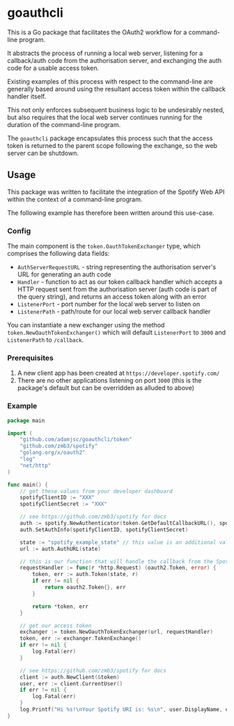 # goauthcli

This is a Go package that facilitates the OAuth2 workflow for a command-line program.

It abstracts the process of running a local web server, listening for a callback/auth code
from the authorisation server, and exchanging the auth code for a usable access token.

Existing examples of this process with respect to the command-line are generally based around
using the resultant access token within the callback handler itself.

This not only enforces subsequent business logic to be undesirably nested, but also requires that
the local web server continues running for the duration of the command-line program.

The `goauthcli` package encapsulates this process such that the access token is returned to the
parent scope following the exchange, so the web server can be shutdown.

## Usage

This package was written to facilitate the integration of the Spotify Web API within the context
of a command-line program.

The following example has therefore been written around this use-case.

### Config

The main component is the `token.OauthTokenExchanger` type, which comprises the following data fields:

* `AuthServerRequestURL` - string representing the authorisation server's URL for generating an auth code
* `Handler`              - function to act as our token callback handler which 
                           accepts a HTTP request sent from the authorisation server
                           (auth code is part of the query string), and returns an access token
                           along with an error
* `ListenerPort`         - port number for the local web server to listen on
* `ListenerPath`         - path/route for our local web server callback handler

You can instantiate a new exchanger using the method `token.NewOauthTokenExchanger()` which will default
`ListenerPort` to `3000` and `ListenerPath` to `/callback`.

### Prerequisites

1. A new client app has been created at `https://developer.spotify.com/`
2. There are no other applications listening on port `3000`
(this is the package's default but can be overridden as alluded to above)

### Example

```go
package main

import (
	"github.com/adamjsc/goauthcli/token"
	"github.com/zmb3/spotify"
	"golang.org/x/oauth2"
	"log"
	"net/http"
)

func main() {
	// get these values from your developer dashboard
	spotifyClientID := "XXX"
	spotifyClientSecret := "XXX"

	// see https://github.com/zmb3/spotify for docs
	auth := spotify.NewAuthenticator(token.GetDefaultCallbackURL(), spotify.ScopeUserReadPrivate)
	auth.SetAuthInfo(spotifyClientID, spotifyClientSecret)

	state := "spotify_example_state" // this value is an additional validation check and can be literally anything 
	url := auth.AuthURL(state)

	// this is our function that will handle the callback from the Spotify authorisation server
	requestHandler := func(r *http.Request) (oauth2.Token, error) {
		token, err := auth.Token(state, r)
		if err != nil {
			return oauth2.Token{}, err
		}

		return *token, err
	}

	// get our access token
	exchanger := token.NewOauthTokenExchanger(url, requestHandler)
	token, err := exchanger.TokenExchange()
	if err != nil {
		log.Fatal(err)
	}

	// see https://github.com/zmb3/spotify for docs
	client := auth.NewClient(&token)
	user, err := client.CurrentUser()
	if err != nil {
		log.Fatal(err)
	}
	log.Printf("Hi %s!\nYour Spotify URI is: %s\n", user.DisplayName, user.URI)
}
```
